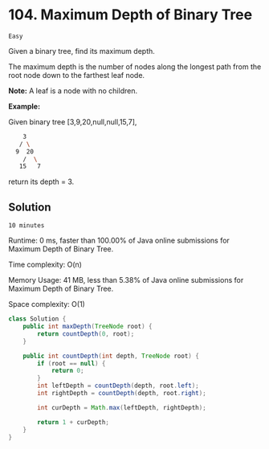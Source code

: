 # 104. Maximum Depth of Binary Tree

`Easy`

Given a binary tree, find its maximum depth.

The maximum depth is the number of nodes along the longest path from the root node down to the farthest leaf node.

**Note:** A leaf is a node with no children.

**Example:**

Given binary tree [3,9,20,null,null,15,7],

```bash
    3
   / \
  9  20
    /  \
   15   7
```

return its depth = 3.

## Solution

`10 minutes`

Runtime: 0 ms, faster than 100.00% of Java online submissions for Maximum Depth of Binary Tree.

Time complexity: O(n)

Memory Usage: 41 MB, less than 5.38% of Java online submissions for Maximum Depth of Binary Tree.

Space complexity: O(1)

```java
class Solution {
    public int maxDepth(TreeNode root) {
        return countDepth(0, root);
    }

    public int countDepth(int depth, TreeNode root) {
        if (root == null) {
            return 0;
        }
        int leftDepth = countDepth(depth, root.left);
        int rightDepth = countDepth(depth, root.right);

        int curDepth = Math.max(leftDepth, rightDepth);

        return 1 + curDepth;
    }
}
```
